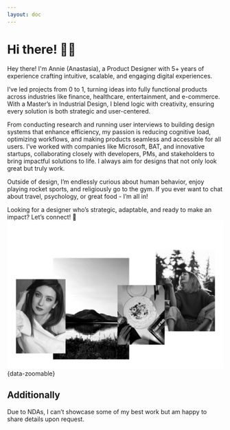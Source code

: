 ```yaml
---
layout: doc
---
```


# Hi there! 👋🏻
Hey there! I'm Annie (Anastasia), a Product Designer with 5+ years of experience crafting intuitive, scalable, and engaging digital experiences.

I’ve led projects from 0 to 1, turning ideas into fully functional products across industries like finance, healthcare, entertainment, and e-commerce. With a Master’s in Industrial Design, I blend logic with creativity, ensuring every solution is both strategic and user-centered.

From conducting research and running user interviews to building design systems that enhance efficiency, my passion is reducing cognitive load, optimizing workflows, and making products seamless and accessible for all users.
I’ve worked with companies like Microsoft, BAT, and innovative startups, collaborating closely with developers, PMs, and stakeholders to bring impactful solutions to life. I always aim for designs that not only look great but truly work.

Outside of design, I’m endlessly curious about human behavior, enjoy playing rocket sports, and religiously go to the gym. If you ever want to chat about travel, psychology, or great food - I’m all in!

Looking for a designer who’s strategic, adaptable, and ready to make an impact? Let’s connect! 🚀
![Alt text](../docs/images/about-me_picture.jpg){data-zoomable}




## Additionally
Due to NDAs, I can’t showcase some of my best work but am happy to share details upon request. 
